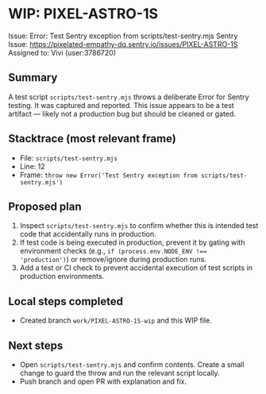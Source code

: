 # WIP: PIXEL-ASTRO-1S

Issue: Error: Test Sentry exception from scripts/test-sentry.mjs
Sentry Issue: https://pixelated-empathy-dq.sentry.io/issues/PIXEL-ASTRO-1S
Assigned to: Vivi (user:3786720)

## Summary
A test script `scripts/test-sentry.mjs` throws a deliberate Error for Sentry testing. It was captured and reported. This issue appears to be a test artifact — likely not a production bug but should be cleaned or gated.

## Stacktrace (most relevant frame)
- File: `scripts/test-sentry.mjs`
- Line: 12
- Frame: `throw new Error('Test Sentry exception from scripts/test-sentry.mjs')`

## Proposed plan
1. Inspect `scripts/test-sentry.mjs` to confirm whether this is intended test code that accidentally runs in production.
2. If test code is being executed in production, prevent it by gating with environment checks (e.g., `if (process.env.NODE_ENV !== 'production')`) or remove/ignore during production runs.
3. Add a test or CI check to prevent accidental execution of test scripts in production environments.

## Local steps completed
- Created branch `work/PIXEL-ASTRO-1S-wip` and this WIP file.

## Next steps
- Open `scripts/test-sentry.mjs` and confirm contents. Create a small change to guard the throw and run the relevant script locally.
- Push branch and open PR with explanation and fix.
